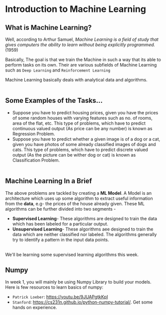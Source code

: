 # Introduction to Machine Learning


## What is Machine Learning?
Well, according to Arthur Samuel, *Machine Learning is a field of study that gives computers the ability to learn without being explicitly programmed.* (1959)</br>

Basically, The goal is that we train the Machine in such a way that its able to perform tasks on its own. Their are various subfields of Machine Learning such as `Deep Learning` and
`Reinforcement Learning`
</br>

Machine Learning basically deals with analytical data and algorithms.
</br>
</br>
## Some Examples of the Tasks...
- Suppose you have to predict housing prices, given you have the prices of some random houses with varying features such as no. of rooms, area of the flat, etc.
This type of problems, which have to predict continuous valued output (As price can be any number) is known as Regression Problem.
- Suppose you have to predict whether a given image is of a dog or a cat, given you have photos of some already classified images of dogs and cats.
This type of problems, which have to predict discrete valued output (As the picture can be wither dog or cat) is known as Classification Problem. </br></br>
## Machine Learning In a Brief
The above problems are tackled by creating a **ML Model**. A Model is an architecture which uses up some algorithm to extract useful information from the **data**, e.g- the prices of the house already given.
These ML algorithms can be further divided into two segments -</br>
- **Supervised Learning**- These algorithms are designed to train the data which has been labeled for a particular output.
- **Unsupervised Learning**- These algorithms aee designed to train the data which are neither classified nor labeled. The algorithms generally try to identify a pattern in the input data points.
</br>
We'll be learning some supervised learning algorithms this week.

## Numpy

In week 1, you will mainly be using Numpy Library to build your models. Here is few resources to learn basics of numpy:
* `Patrick Loeber`: https://youtu.be/9JUAPgtkKpI
*  `Stanford`: https://cs231n.github.io/python-numpy-tutorial/. Get some hands on experience.




